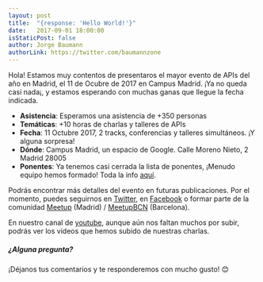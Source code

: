```yaml
---
layout: post
title:  "{response: 'Hello World!'}"
date:   2017-09-01 18:00:00
isStaticPost: false
author: Jorge Baumann
authorLink: https://twitter.com/baumannzone
---
```


Hola! Estamos muy contentos de presentaros el mayor evento de APIs del año en Madrid, el 11 de Ocubre de 2017 en Campus Madrid.
¡Ya no queda casi nada¡, y estamos esperando con muchas ganas que llegue la fecha indicada.

* **Asistencia**: Esperamos una asistencia de +350 personas
* **Temáticas**: +10 horas de charlas y talleres de APIs
* **Fecha**: 11 Octubre 2017, 2 tracks, conferencias y talleres simultáneos. ¡Y alguna sorpresa!
* **Dónde**: Campus Madrid, un espacio de Google. Calle Moreno Nieto, 2 Madrid 28005
* **Ponentes**: Ya tenemos casi cerrada la lista de ponentes, ¡Menudo equipo hemos formado! Toda la info [aquí]({{site.baseurl}}/speakers).

Podrás encontrar más detalles del evento en futuras publicaciones.
Por el momento, puedes seguirnos en [Twitter](https://twitter.com/apiaddicts), en [Facebook](https://www.facebook.com/apiaddicts/)
o formar parte de la comunidad [Meetup](https://www.meetup.com/es-ES/ApiAddicts/) (Madrid) / [MeetupBCN](https://www.meetup.com/es-ES/ApiAddictsBCN/) (Barcelona).

En nuestro canal de [youtube](https://www.youtube.com/channel/UCepaRmZBCmbdU4QqNhSV5jQ/videos), aunque aún nos faltan muchos por subir, podrás ver los videos que hemos subido de nuestras charlas.

##### ¿Alguna pregunta?
¡Déjanos tus comentarios y te responderemos con mucho gusto! 😊
